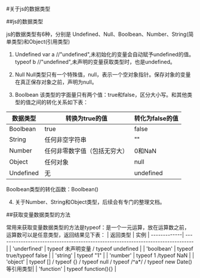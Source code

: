 #关于js的数据类型

##js的数据类型

js的数据类型有6种，分别是 Undefined、Null、Boolbean、Number、String(简单类型)和Object(引用类型)
1. Undefined
var a               //"undefined",未初始化的变量会自动赋予undefined的值。
typeof b            //"undefined",未声明的变量获取类型时，也是undefined。

2. Null
Null类型只有一个特殊值，null，表示一个空对象指针。保存对象的变量在真正保存对象之前，声明为null。

3. Boolbean
该类型的字面量只有两个值：true和false，区分大小写。和其他类型的值之间的转化关系如下表：
>
| 数据类型       | 转换为true的值                | 转化为false的值   |
| ---------------| ------------------------------| ------------------|
| Boolbean       | true                          | false             |
| String         | 任何非空字符串                | ""                |
| Number         | 任何非零数字值（包括无穷大）  | 0和NaN            |
| Object         | 任何对象                      | null              |
| Undefined      | 无                            | undefined         | 

Boolbean类型的转化函数：Boolbean()

4. 关于Number、String和Object类型，后续会有专门的整理文档。

##获取变量数据类型的方法

常用来获取变量数据类型的方法是typeof：是一个一元运算，放在运算数之前，运算数可以是任意类型，返回结果见下表：
| 返回类型     | 实例
| -------------| ---------------------------------------------------------------------------------|
| 'underfined' | typeof 未声明变量 / typeof undefined                                             |
| 'boolbean'   | typeof true/typeof false                                                         |
| 'string'     | typeof "1"                                                                       | 
| 'number'     | typeof 1 /typeof NaN                                                             |
| 'object'     | typeof [] / typeof {} / typeof null / typeof /^a*/ / typeof new Date() 等引用类型|
| 'function'   | typeof function(){}                                                              |


